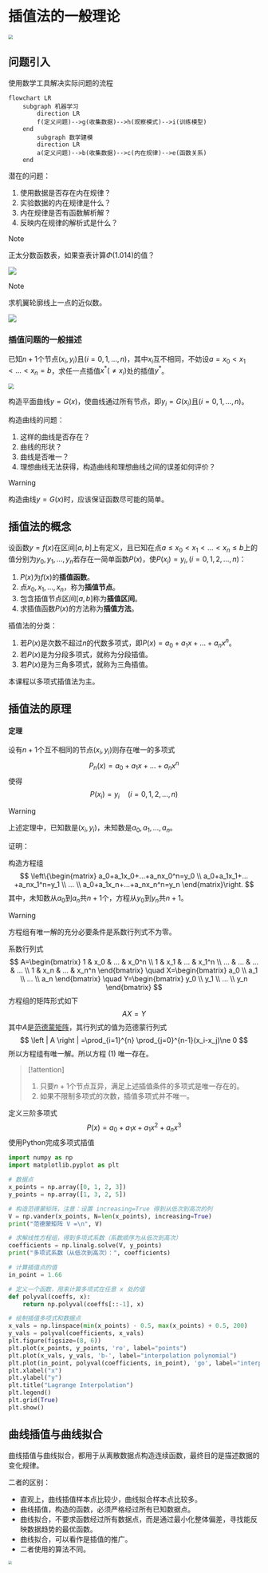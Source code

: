 # 插值法的一般理论

<img src="https://raw.githubusercontent.com/hughxusu/lesson-numerical-analysis/refs/heads/developing/_images/Interpolation.png" style="zoom:55%;" />

## 问题引入

使用数学工具解决实际问题的流程

```mermaid
flowchart LR
	subgraph 机器学习
		direction LR
		f(定义问题)-->g(收集数据)-->h(观察模式)-->i(训练模型)
	end
		subgraph 数学建模
		direction LR
		a(定义问题)-->b(收集数据)-->c(内在规律)-->e(函数关系)
	end
```

潜在的问题：

1. 使用数据是否存在内在规律？
2. 实验数据的内在规律是什么？
3. 内在规律是否有函数解析解？
4. 反映内在规律的解析式是什么？

> [!note]
>
> 正太分数函数表，如果查表计算$\Phi (1.014)$的值？

![](https://raw.githubusercontent.com/hughxusu/lesson-numerical-analysis/refs/heads/developing/_images/70.png)

> [!note]
>
> 求机翼轮廓线上一点的近似数。

![](https://raw.githubusercontent.com/hughxusu/lesson-numerical-analysis/refs/heads/developing/_images/0c4f9ceb196f02b3223b3c12b4076a1dd71ee823.webp)

### 插值问题的一般描述

已知$n+1$个节点$(x_i, y_i)$且$(i=0, 1, …, n)$，其中$x_i$互不相同，不妨设$a=x_0<x_1<…<x_n=b$，求任一点插值$x^*(\ne x_i)$处的插值$y^*$。

<img src="https://raw.githubusercontent.com/hughxusu/lesson-numerical-analysis/refs/heads/developing/_images/86d485f3dc944cf19ed847a4d19c548c.png" style="zoom:70%;" />

构造平面曲线$y=G(x)$，使曲线通过所有节点，即$y_i=G(x_i)$且$(i=0, 1, …, n)$。

构造曲线的问题：

1. 这样的曲线是否存在？
2. 曲线的形状？
3. 曲线是否唯一？
4. 理想曲线无法获得，构造曲线和理想曲线之间的误差如何评价？

> [!warning]
>
> 构造曲线$y=G(x)$时，应该保证函数尽可能的简单。

## 插值法的概念

设函数$y=f(x)$在区间$[a, b]$上有定义，且已知在点$a\le x_0<x_1<…<x_n\le b$上的值分别为$y_0, y_1, …, y_n$若存在一简单函数$P(x)$，使$P(x_i)=y_i,(i=0, 1, 2, …,n )$：

1. $P(x)$为$f(x)$的**插值函数**。
2. 点$x_0, x_1, …,x_n$，称为**插值节点**。
3. 包含插值节点区间$[a, b]$称为**插值区间**。
4. 求插值函数$P(x)$的方法称为**插值方法**。

插值法的分类：

1. 若$P(x)$是次数不超过$n$的代数多项式，即$P(x)=a_0+a_1x+…+a_nx^n$。
2. 若$P(x)$是为分段多项式，就称为分段插值。
3. 若$P(x)$是为三角多项式，就称为三角插值。

本课程以多项式插值法为主。

## 插值法的原理

#### 定理

设有$n+1$个互不相同的节点$(x_i, y_i)$则存在唯一的多项式
$$
P_n(x)=a_0+a_1x+…+a_nx^n \tag{1}
$$
使得
$$
P(x_i)=y_i \quad (i=0, 1, 2, …,n )
$$

> [!warning]
>
> 上述定理中，已知数是$(x_i, y_i)$，未知数是$a_0, a_1, …,a_n$。

证明：

构造方程组
$$
\left\{\begin{matrix}
a_0+a_1x_0+…+a_nx_0^n=y_0 \\
a_0+a_1x_1+…+a_nx_1^n=y_1 \\
… \\
a_0+a_1x_n+…+a_nx_n^n=y_n
\end{matrix}\right.
$$
其中，未知数从$a_0$到$a_n$共$n+1$个，方程从$y_0$到$y_n$共$n+1$。

> [!warning] 
>
> 方程组有唯一解的充分必要条件是系数行列式不为零。

系数行列式
$$
A=\begin{bmatrix}
1  & x_0 & … & x_0^n \\
1  & x_1 & … & x_1^n \\
…  & …   & … & … \\
1  & x_n & … & x_n^n
\end{bmatrix}
\quad 
X=\begin{bmatrix}
a_0 \\
a_1 \\
… \\
a_n
\end{bmatrix}
\quad
Y=\begin{bmatrix}
y_0 \\
y_1 \\
… \\
y_n
\end{bmatrix}
$$
方程组的矩阵形式如下
$$
AX=Y
$$
其中$A$是[范德蒙矩阵](https://www.jianshu.com/p/34948915a649?utm_campaign=maleskine&utm_content=note&utm_medium=seo_notes&utm_source=recommendation)，其行列式的值为范德蒙行列式
$$
\left | A \right | =\prod_{i=1}^{n} \prod_{j=0}^{n-1}(x_i-x_j)\ne 0
$$
所以方程组有唯一解。所以方程 $(1)$ 唯一存在。

> [!attention]
>
> 1. 只要$n+1$个节点互异，满足上述插值条件的多项式是唯一存在的。
> 2. 如果不限制多项式的次数，插值多项式并不唯一。

定义三阶多项式
$$
P(x)=a_0+a_1x+a_1x^2+a_nx^3
$$
使用Python完成多项式插值

```python
import numpy as np
import matplotlib.pyplot as plt

# 数据点
x_points = np.array([0, 1, 2, 3])
y_points = np.array([1, 3, 2, 5])

# 构造范德蒙矩阵，注意：设置 increasing=True 得到从低次到高次的列
V = np.vander(x_points, N=len(x_points), increasing=True)
print("范德蒙矩阵 V =\n", V)

# 求解线性方程组，得到多项式系数（系数顺序为从低次到高次）
coefficients = np.linalg.solve(V, y_points)
print("多项式系数（从低次到高次）：", coefficients)

# 计算插值点的值
in_point = 1.66

# 定义一个函数，用来计算多项式在任意 x 处的值
def polyval(coeffs, x):
    return np.polyval(coeffs[::-1], x)

# 绘制插值多项式和数据点
x_vals = np.linspace(min(x_points) - 0.5, max(x_points) + 0.5, 200)
y_vals = polyval(coefficients, x_vals)
plt.figure(figsize=(8, 6))
plt.plot(x_points, y_points, 'ro', label="points")
plt.plot(x_vals, y_vals, 'b-', label="interpolation polynomial")
plt.plot(in_point, polyval(coefficients, in_point), 'go', label="interpolation point")
plt.xlabel("x")
plt.ylabel("y")
plt.title("Lagrange Interpolation")
plt.legend()
plt.grid(True)
plt.show()
```

## 曲线插值与曲线拟合

曲线插值与曲线拟合，都用于从离散数据点构造连续函数，最终目的是描述数据的变化规律。

二者的区别：

* 直观上，曲线插值样本点比较少，曲线拟合样本点比较多。
* 曲线插值，构造的函数，必须严格经过所有已知数据点。
* 曲线拟合，不要求函数经过所有数据点，而是通过最小化整体偏差，寻找能反映数据趋势的最优函数。
* 曲线拟合，可以看作是插值的推广。
* 二者使用的算法不同。

<img src="../_images/b-1-1.jpg" style="zoom:45%;" />


